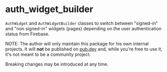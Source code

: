 # auth_widget_builder

`AuthWidget` and `AuthWidgetBuilder` classes to switch between "signed-in" and "non signed-in" widgets (pages) depending on the user authentication status from Firebase.

NOTE: The author will only maintain this package for his own internal projects. It will **not** be published on [pub.dev](https://pub.dev) and, while you're free to use it, it's not meant to be a community project.

Breaking changes may be introduced at any time.